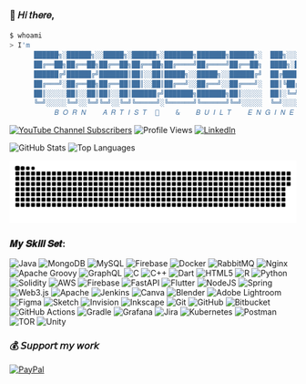 ### 👋 𝐻𝑖 𝑡ℎ𝑒𝑟𝑒, 

```bash
$ whoami
> I'm   
      ██████╗░██████╗░░█████╗░██████╗░███████╗███████╗██████╗░  ███╗░░░███╗░░░███╗░░██╗
      ██╔══██╗██╔══██╗██╔══██╗██╔══██╗██╔════╝██╔════╝██╔══██╗  ████╗░████║░░░████╗░██║
      ██████╔╝██████╔╝███████║██║░░██║█████╗░░█████╗░░██████╔╝  ██╔████╔██║░░░██╔██╗██║
      ██╔═══╝░██╔══██╗██╔══██║██║░░██║██╔══╝░░██╔══╝░░██╔═══╝░  ██║╚██╔╝██║░░░██║╚████║
      ██║░░░░░██║░░██║██║░░██║██████╔╝███████╗███████╗██║░░░░░  ██║░╚═╝░██║██╗██║░╚███║
      ╚═╝░░░░░╚═╝░░╚═╝╚═╝░░╚═╝╚═════╝░╚══════╝╚══════╝╚═╝░░░░░  ╚═╝░░░░░╚═╝╚═╝╚═╝░░╚══╝  
           𝐵 𝑂 𝑅 𝑁    𝐴 𝑅 𝑇 𝐼 𝑆 𝑇  🎨    &    𝐵 𝑈 𝐼 𝐿 𝑇    𝐸 𝑁 𝐺 𝐼 𝑁 𝐸 𝐸 𝑅  ⚙️
```

<!--
**mnp014/mnp014** is a ✨ _special_ ✨ repository because its `README.md` (this file) appears on your GitHub profile.

Here are some ideas to get you started:

- 🔭 I’m currently working on ...
- 🌱 I’m currently learning ...
- 👯 I’m looking to collaborate on ...
- 🤔 I’m looking for help with ...
- 💬 Ask me about ...
- 📫 How to reach me: ...
- 😄 Pronouns: ...
- ⚡ Fun fact: ...
-->
 [![YouTube Channel Subscribers](https://img.shields.io/youtube/channel/subscribers/UCPALNxRUU26KYnlivZ6KIFw?style=social)](https://www.youtube.com/channel/UCPALNxRUU26KYnlivZ6KIFw?=sub_confirmation=1)                ![Profile Views](https://komarev.com/ghpvc/?username=mnp014&color=blue) [![LinkedIn](https://img.shields.io/badge/LinkedIn-%230077B5.svg?logo=linkedin&logoColor=white)](https://linkedin.com/in/pradeep-mn/)

![GitHub Stats](https://github-readme-stats.vercel.app/api?username=mnp014&show_icons=true&theme=dark)         ![Top Languages](https://github-readme-stats.vercel.app/api/top-langs/?username=mnp014&layout=compact&theme=dark)

![Snake animation](https://github.com/mnp014/mnp014/blob/master/docs/github-snake.svg)

### 𝑴𝒚 𝑺𝒌𝒊𝒍𝒍 𝑺𝒆𝒕:
![Java](https://img.shields.io/badge/java-%23ED8B00.svg?style=plastic&logo=openjdk&logoColor=white) ![MongoDB](https://img.shields.io/badge/MongoDB-%234ea94b.svg?style=plastic&logo=mongodb&logoColor=white) ![MySQL](https://img.shields.io/badge/mysql-4479A1.svg?style=plastic&logo=mysql&logoColor=white) ![Firebase](https://img.shields.io/badge/firebase-a08021?style=plastic&logo=firebase&logoColor=ffcd34) ![Docker](https://img.shields.io/badge/docker-%230db7ed.svg?style=plastic&logo=docker&logoColor=white) ![RabbitMQ](https://img.shields.io/badge/rabbitmq-FF6600?style=plastic&logo=rabbitmq&logoColor=white) ![Nginx](https://img.shields.io/badge/nginx-%23009639.svg?style=plastic&logo=nginx&logoColor=white) ![Apache Groovy](https://img.shields.io/badge/Apache%20Groovy-4298B8.svg?style=plastic&logo=Apache+Groovy&logoColor=white) ![GraphQL](https://img.shields.io/badge/-GraphQL-E10098?style=plastic&logo=graphql&logoColor=white) ![C](https://img.shields.io/badge/c-%2300599C.svg?style=plastic&logo=c&logoColor=white) ![C++](https://img.shields.io/badge/c++-%2300599C.svg?style=plastic&logo=c%2B%2B&logoColor=white) ![Dart](https://img.shields.io/badge/dart-%230175C2.svg?style=plastic&logo=dart&logoColor=white) ![HTML5](https://img.shields.io/badge/html5-%23E34F26.svg?style=plastic&logo=html5&logoColor=white) ![R](https://img.shields.io/badge/r-%23276DC3.svg?style=plastic&logo=r&logoColor=white) ![Python](https://img.shields.io/badge/python-3670A0?style=plastic&logo=python&logoColor=ffdd54) ![Solidity](https://img.shields.io/badge/Solidity-%23363636.svg?style=plastic&logo=solidity&logoColor=white) ![AWS](https://img.shields.io/badge/AWS-%23FF9900.svg?style=plastic&logo=amazon-aws&logoColor=white) ![Firebase](https://img.shields.io/badge/firebase-%23039BE5.svg?style=plastic&logo=firebase) ![FastAPI](https://img.shields.io/badge/FastAPI-005571?style=plastic&logo=fastapi) ![Flutter](https://img.shields.io/badge/Flutter-%2302569B.svg?style=plastic&logo=Flutter&logoColor=white) ![NodeJS](https://img.shields.io/badge/node.js-6DA55F?style=plastic&logo=node.js&logoColor=white) ![Spring](https://img.shields.io/badge/spring-%236DB33F.svg?style=plastic&logo=spring&logoColor=white) ![Web3.js](https://img.shields.io/badge/web3.js-F16822?style=plastic&logo=web3.js&logoColor=white) ![Apache](https://img.shields.io/badge/apache-%23D42029.svg?style=plastic&logo=apache&logoColor=white) ![Jenkins](https://img.shields.io/badge/jenkins-%232C5263.svg?style=plastic&logo=jenkins&logoColor=white) ![Canva](https://img.shields.io/badge/Canva-%2300C4CC.svg?style=plastic&logo=Canva&logoColor=white) ![Blender](https://img.shields.io/badge/blender-%23F5792A.svg?style=plastic&logo=blender&logoColor=white) ![Adobe Lightroom](https://img.shields.io/badge/Adobe%20Lightroom-31A8FF.svg?style=plastic&logo=Adobe%20Lightroom&logoColor=white) ![Figma](https://img.shields.io/badge/figma-%23F24E1E.svg?style=plastic&logo=figma&logoColor=white) ![Sketch](https://img.shields.io/badge/Sketch-FFB387?style=plastic&logo=sketch&logoColor=black) ![Invision](https://img.shields.io/badge/invision-FF3366?style=plastic&logo=invision&logoColor=white) ![Inkscape](https://img.shields.io/badge/Inkscape-e0e0e0?style=plastic&logo=inkscape&logoColor=080A13) ![Git](https://img.shields.io/badge/git-%23F05033.svg?style=plastic&logo=git&logoColor=white) ![GitHub](https://img.shields.io/badge/github-%23121011.svg?style=plastic&logo=github&logoColor=white) ![Bitbucket](https://img.shields.io/badge/bitbucket-%230047B3.svg?style=plastic&logo=bitbucket&logoColor=white) ![GitHub Actions](https://img.shields.io/badge/github%20actions-%232671E5.svg?style=plastic&logo=githubactions&logoColor=white) ![Gradle](https://img.shields.io/badge/Gradle-02303A.svg?style=plastic&logo=Gradle&logoColor=white)  ![Grafana](https://img.shields.io/badge/grafana-%23F46800.svg?style=plastic&logo=grafana&logoColor=white) ![Jira](https://img.shields.io/badge/jira-%230A0FFF.svg?style=plastic&logo=jira&logoColor=white) ![Kubernetes](https://img.shields.io/badge/kubernetes-%23326ce5.svg?style=plastic&logo=kubernetes&logoColor=white) ![Postman](https://img.shields.io/badge/Postman-FF6C37?style=plastic&logo=postman&logoColor=white) ![TOR](https://img.shields.io/badge/tor-%237E4798.svg?style=plastic&logo=tor-project&logoColor=white) ![Unity](https://img.shields.io/badge/unity-%23000000.svg?style=plastic&logo=unity&logoColor=white)

### 💰 𝘚𝘶𝘱𝘱𝘰𝘳𝘵 𝘮𝘺 𝘸𝘰𝘳𝘬
  [![PayPal](https://img.shields.io/badge/PayPal-00457C?style=for-the-badge&logo=paypal&logoColor=white)](https://paypal.me/mnp014) 
<!--
# 📊 GitHub Stats:
![](https://github-readme-stats.vercel.app/api?username=mnp014&theme=dark&hide_border=false&include_all_commits=true&count_private=true)<br/>
![](https://nirzak-streak-stats.vercel.app/?user=mnp014&theme=dark&hide_border=false)<br/>
![](https://github-readme-stats.vercel.app/api/top-langs/?username=mnp014&theme=dark&hide_border=false&include_all_commits=true&count_private=true&layout=compact)

## 🏆 GitHub Trophies
![](https://github-profile-trophy.vercel.app/?username=mnp014&theme=dracula&no-frame=false&no-bg=false&margin-w=4)

### 🔝 Top Contributed Repo
![](https://github-contributor-stats.vercel.app/api?username=mnp014&limit=5&theme=dark&combine_all_yearly_contributions=true)

---
[![](https://visitcount.itsvg.in/api?id=mnp014&icon=4&color=0)](https://visitcount.itsvg.in)

  ## 💰 You can help me by Donating
  [![BuyMeACoffee](https://img.shields.io/badge/Buy%20Me%20a%20Coffee-ffdd00?style=for-the-badge&logo=buy-me-a-coffee&logoColor=black)](https://buymeacoffee.com/mnp014) [![PayPal](https://img.shields.io/badge/PayPal-00457C?style=for-the-badge&logo=paypal&logoColor=white)](https://paypal.me/paypal.me/mnp014) [![Patreon](https://img.shields.io/badge/Patreon-F96854?style=for-the-badge&logo=patreon&logoColor=white)](https://patreon.com/mnp014) [![Ko-Fi](https://img.shields.io/badge/Ko--fi-F16061?style=for-the-badge&logo=ko-fi&logoColor=white)](https://ko-fi.com/mnp014) 

-->
